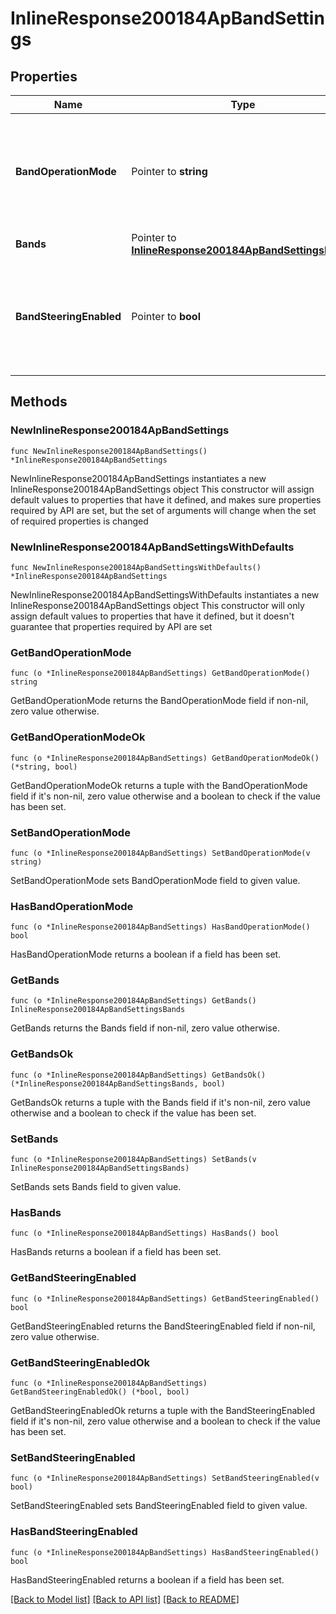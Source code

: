 # InlineResponse200184ApBandSettings

## Properties

Name | Type | Description | Notes
------------ | ------------- | ------------- | -------------
**BandOperationMode** | Pointer to **string** | Choice between &#39;dual&#39;, &#39;2.4ghz&#39;, &#39;5ghz&#39;, &#39;6ghz&#39; or &#39;multi&#39;. Defaults to dual. | [optional] 
**Bands** | Pointer to [**InlineResponse200184ApBandSettingsBands**](InlineResponse200184ApBandSettingsBands.md) |  | [optional] 
**BandSteeringEnabled** | Pointer to **bool** | Steers client to most open band. Can be either true or false. Defaults to true. | [optional] 

## Methods

### NewInlineResponse200184ApBandSettings

`func NewInlineResponse200184ApBandSettings() *InlineResponse200184ApBandSettings`

NewInlineResponse200184ApBandSettings instantiates a new InlineResponse200184ApBandSettings object
This constructor will assign default values to properties that have it defined,
and makes sure properties required by API are set, but the set of arguments
will change when the set of required properties is changed

### NewInlineResponse200184ApBandSettingsWithDefaults

`func NewInlineResponse200184ApBandSettingsWithDefaults() *InlineResponse200184ApBandSettings`

NewInlineResponse200184ApBandSettingsWithDefaults instantiates a new InlineResponse200184ApBandSettings object
This constructor will only assign default values to properties that have it defined,
but it doesn't guarantee that properties required by API are set

### GetBandOperationMode

`func (o *InlineResponse200184ApBandSettings) GetBandOperationMode() string`

GetBandOperationMode returns the BandOperationMode field if non-nil, zero value otherwise.

### GetBandOperationModeOk

`func (o *InlineResponse200184ApBandSettings) GetBandOperationModeOk() (*string, bool)`

GetBandOperationModeOk returns a tuple with the BandOperationMode field if it's non-nil, zero value otherwise
and a boolean to check if the value has been set.

### SetBandOperationMode

`func (o *InlineResponse200184ApBandSettings) SetBandOperationMode(v string)`

SetBandOperationMode sets BandOperationMode field to given value.

### HasBandOperationMode

`func (o *InlineResponse200184ApBandSettings) HasBandOperationMode() bool`

HasBandOperationMode returns a boolean if a field has been set.

### GetBands

`func (o *InlineResponse200184ApBandSettings) GetBands() InlineResponse200184ApBandSettingsBands`

GetBands returns the Bands field if non-nil, zero value otherwise.

### GetBandsOk

`func (o *InlineResponse200184ApBandSettings) GetBandsOk() (*InlineResponse200184ApBandSettingsBands, bool)`

GetBandsOk returns a tuple with the Bands field if it's non-nil, zero value otherwise
and a boolean to check if the value has been set.

### SetBands

`func (o *InlineResponse200184ApBandSettings) SetBands(v InlineResponse200184ApBandSettingsBands)`

SetBands sets Bands field to given value.

### HasBands

`func (o *InlineResponse200184ApBandSettings) HasBands() bool`

HasBands returns a boolean if a field has been set.

### GetBandSteeringEnabled

`func (o *InlineResponse200184ApBandSettings) GetBandSteeringEnabled() bool`

GetBandSteeringEnabled returns the BandSteeringEnabled field if non-nil, zero value otherwise.

### GetBandSteeringEnabledOk

`func (o *InlineResponse200184ApBandSettings) GetBandSteeringEnabledOk() (*bool, bool)`

GetBandSteeringEnabledOk returns a tuple with the BandSteeringEnabled field if it's non-nil, zero value otherwise
and a boolean to check if the value has been set.

### SetBandSteeringEnabled

`func (o *InlineResponse200184ApBandSettings) SetBandSteeringEnabled(v bool)`

SetBandSteeringEnabled sets BandSteeringEnabled field to given value.

### HasBandSteeringEnabled

`func (o *InlineResponse200184ApBandSettings) HasBandSteeringEnabled() bool`

HasBandSteeringEnabled returns a boolean if a field has been set.


[[Back to Model list]](../README.md#documentation-for-models) [[Back to API list]](../README.md#documentation-for-api-endpoints) [[Back to README]](../README.md)


